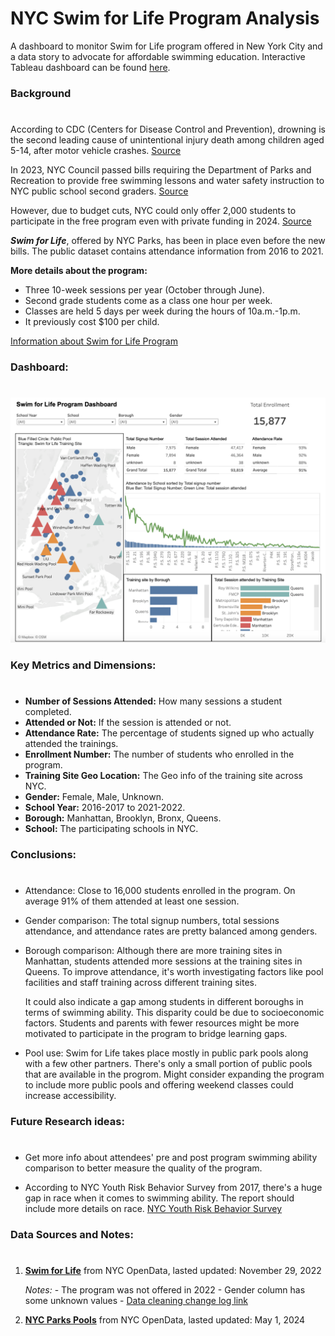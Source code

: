 # NYC Swim for Life Program Analysis

A dashboard to monitor Swim for Life program offered in New York City and a data story to advocate for affordable swimming education. Interactive Tableau dashboard can be found [here](https://public.tableau.com/shared/6GR6ZR3MQ?:display_count=n&:origin=viz_share_link).

### Background
#
According to CDC (Centers for Disease Control and Prevention), drowning is the second leading cause of unintentional injury death among children aged 5-14, after motor vehicle crashes. [Source](https://www.cdc.gov/drowning/data-research/facts/?CDC_AAref_Val=https://www.cdc.gov/drowning/facts/index.html)

In 2023, NYC Council passed bills requiring the Department of Parks and Recreation to provide free swimming lessons and water safety instruction to NYC public school second graders. [Source](https://legistar.council.nyc.gov/LegislationDetail.aspx?ID=5871055&GUID=BDDE92D1-845D-44FB-ABD0-93F64E8D1832&Options=ID%7CText%7C&Search=swim+lessons)

However, due to budget cuts, NYC could only offer 2,000 students to participate in the free program even with private funding in 2024. [Source](https://www.nytimes.com/2024/01/15/nyregion/swim-lessons-children-nyc.html)

**_Swim for Life_**, offered by NYC Parks, has been in place even before the new bills. The public dataset contains attendance information from 2016 to 2021.

**More details about the program:**
- Three 10-week sessions per year (October through June). 
- Second grade students come as a class one hour per week. 
- Classes are held 5 days per week during the hours of 10a.m.-1p.m.
- It previously cost $100 per child.

[Information about Swim for Life Program](https://www.nycgovparks.org/opportunities/support/swim-for-life)

### Dashboard:
#

![Alt text](https://github.com/Szhmw/My_Data_Projects/blob/6da5034f8a3292cacf5716a4fe6dc5268cf03688/NYC%20Swim%20for%20Life%20Program%20Analysis/dashboard.png)

### Key Metrics and Dimensions:
#
- **Number of Sessions Attended:** How many sessions a student completed.
- **Attended or Not:** If the session is attended or not.
- **Attendance Rate:** The percentage of students signed up who actually attended the trainings.
- **Enrollment Number:** The number of students who enrolled in the program.
- **Training Site Geo Location:** The Geo info of the training site across NYC.
- **Gender:** Female, Male, Unknown.
- **School Year:** 2016-2017 to 2021-2022.
- **Borough:** Manhattan, Brooklyn, Bronx, Queens.
- **School:** The participating schools in NYC.

### Conclusions:
#

- Attendance: Close to 16,000 students enrolled in the program. On average 91% of them attended at least one session. 

- Gender comparison: The total signup numbers, total sessions attendance, and attendance rates are pretty balanced among genders.

- Borough comparison: Although there are more training sites in Manhattan, students attended more sessions at the training sites in Queens. 
    To improve attendance, it's worth investigating factors like pool facilities and staff training across different training sites.

    It could also indicate a gap among students in different boroughs in terms of swimming ability. This disparity could be due to socioeconomic factors. Students and parents with fewer resources might be more motivated to participate in the program to bridge learning gaps.

- Pool use: Swim for Life takes place mostly in public park pools along with a few other partners. There's only a small portion of public pools that are available in the progrom. Might consider expanding the program to include more public pools and offering weekend classes could increase accessibility.

### Future Research ideas:
#

- Get more info about attendees' pre and post program swimming ability comparison to better measure the quality of the program.

- According to NYC Youth Risk Behavior Survey from 2017, there's a huge gap in race when it comes to swimming ability. The report should include more details on race. [NYC Youth Risk Behavior Survey](https://a816-health.nyc.gov/hdi/epiquery/visualizations?PageType=ts&PopulationSource=YRBS&Topic=5&Subtopic=35&DisplayViz=Main&MainDashboard=View%20Indicator%20Quick%20Look&MainCustomView=https%3A%2F%2Fa816-healthtableau.nyc.gov%2Ft%2FHDI-EPIQUERY%2Fviews%2FHDISurveyModules_YRBS%2FViewIndicatorQuickLook%2FHDI_Publicprdsvc%2Fcv1658417047751PS&SAIDashboard=See%20Available%20Indicators&SAICustomView=https%3A%2F%2Fa816-healthtableau.nyc.gov%2Ft%2FHDI-EPIQUERY%2Fviews%2FHDISurveyModules_YRBS_SAIOnly%2FSeeAvailableIndicators%2FHDI_Publicprdsvc%2Fcv1658417047751SAIPS)

### Data Sources and Notes:
#
1. [**Swim for Life**](https://data.cityofnewyork.us/Recreation/Swim-for-Life/mtt6-ywt4/about_data)
from NYC OpenData, lasted updated: November 29, 2022

      _Notes:_
          - The program was not offered in 2022
          - Gender column has some unknown values
          - [Data cleaning change log link](https://github.com/Szhmw/My_Data_Projects/blob/81d2baa9b6ce123447d6b5c4e5ffe54d3b7c23ab/NYC%20Swim%20for%20Life%20Program%20Analysis/Change%20Log.md)

2. [**NYC Parks Pools**](https://data.cityofnewyork.us/Recreation/NYC-Parks-Pools/y5rm-wagw/about_data)
from NYC OpenData, lasted updated: May 1, 2024

